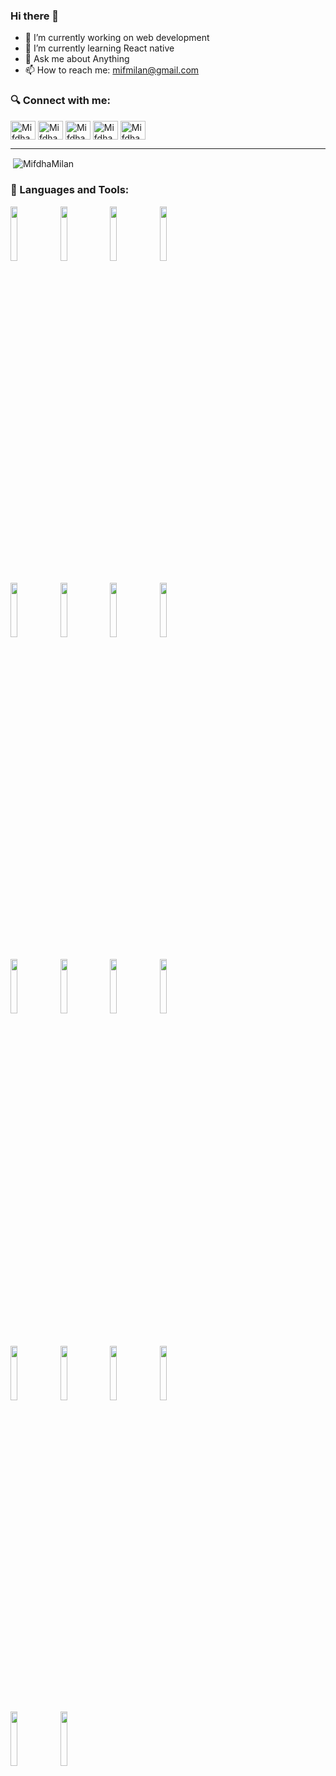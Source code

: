### Hi there 👋

- 🔭 I’m currently working on web development
- 🌱 I’m currently learning React native
- 💬 Ask me about Anything
- 📫 How to reach me: mifmilan@gmail.com

<p align="left">
<h3 align="left">🔍 Connect with me:</h3>
<a href="https://www.linkedin.com/in/mifdha-milan-7403a5185" target="blank"><img align="center" src="https://cdn.jsdelivr.net/npm/simple-icons@3.0.1/icons/linkedin.svg" alt="Mifdha" height="30" width="40" /></a>
<a href="https://www.facebook.com/mifdha.milan" target="blank"><img align="center" src="https://cdn.jsdelivr.net/npm/simple-icons@3.0.1/icons/facebook.svg" alt="Mifdha"  edirisinghe" height="30" width="40" /></a>
<a href="https://mifdhamilan.medium.com/" target="blank"><img align="center" src="https://cdn.jsdelivr.net/npm/simple-icons@3.0.1/icons/medium.svg" alt="Mifdha"  height="30" width="40" /></a>
<a href="https://www.hackerrank.com/mifmilan" target="blank"><img align="center" src="https://cdn.jsdelivr.net/npm/simple-icons@3.0.1/icons/hackerrank.svg" alt="Mifdha" height="30" width="40" /></a>
<a href="https://stackoverflow.com/users/14620270/mifdha-milan" target="blank"><img align="center" src="https://cdn.jsdelivr.net/npm/simple-icons@3.0.1/icons/stackoverflow.svg" alt="Mifdha" height="30" width="40" /></a>
</p>

------------
<p>&nbsp;<img align="center" src="https://github-readme-stats.vercel.app/api?username=MifdhaMilan&show_icons=true" alt="MifdhaMilan" /></p>
<h3 align="left">🧰 Languages and Tools:</h3>
<p>
  <code><img width="15%" src="https://www.vectorlogo.zone/logos/javascript/javascript-ar21.svg"></code>
  <code><img width="15%" src="https://www.vectorlogo.zone/logos/w3_html5/w3_html5-ar21.svg"></code>  
  <code><img width="15%" src="https://www.vectorlogo.zone/logos/netlifyapp_watercss/netlifyapp_watercss-ar21.svg"></code> 
  <code><img width="15%" src="https://www.vectorlogo.zone/logos/getbootstrap/getbootstrap-ar21.svg"></code>  

  <br />
  <br/>
  <code><img width="15%" src="https://www.vectorlogo.zone/logos/angular/angular-ar21.svg"></code>
  <code><img width="15%" src="https://www.vectorlogo.zone/logos/nodejs/nodejs-ar21.svg"></code>
  <code><img width="15%" src="https://www.vectorlogo.zone/logos/java/java-ar21.svg"></code>
  <code><img width="15%" src="https://www.digics.si/wp-content/uploads/2020/09/spring_boot_logo.png"></code>
  <br/>
  <br/>
  <code><img width="15%" src="https://www.vectorlogo.zone/logos/git-scm/git-scm-ar21.svg"></code>
  <code><img width="15%" src="https://www.vectorlogo.zone/logos/github/github-ar21.svg"></code>
  <code><img width="15%" src="https://www.vectorlogo.zone/logos/trello/trello-ar21.svg"></code>
  <code><img width="15%" src="https://www.vectorlogo.zone/logos/netlify/netlify-ar21.svg"></code>
  <br />
   <br />
  <br/>
  <code><img width="15%" src="https://www.vectorlogo.zone/logos/mysql/mysql-ar21.svg"></code>
  <code><img width="15%" src="https://www.craftedforeveryone.com/wp-content/uploads/2019/01/sqlserver_0.jpeg"></code>
  <code><img width="15%" src="https://www.vectorlogo.zone/logos/dotnet/dotnet-ar21.svg"></code>
  <code><img width="15%" src="https://www.vectorlogo.zone/logos/firebase/firebase-ar21.svg"></code>
  <br/>
  <code><img width="15%" src="https://venturebeat.com/wp-content/uploads/2015/06/visual_studio_purple.png?fit=1308%2C650&strip=all"></code>
  <code><img width="15%" src="https://www.vectorlogo.zone/logos/visualstudio_code/visualstudio_code-ar21.svg"></code>
  
</p>
